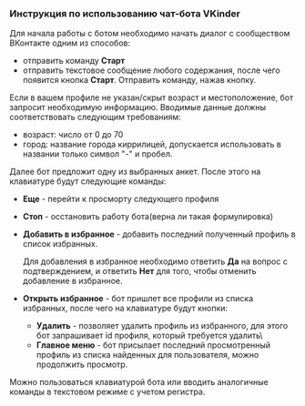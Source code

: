 ### Инструкция по использованию чат-бота VKinder
Для начала работы с ботом необходимо начать диалог с сообществом ВКонтакте 
одним из способов:
* отправить команду **Старт**
* отправить текстовое сообщение любого содержания, после чего 
появится кнопка **Старт**. Отправить команду, нажав кнопку.

Если в вашем профиле не указан/скрыт возраст и местоположение, 
бот запросит необходимую информацию. Вводимые данные должны 
соответствовать следующим требованиям:
* возраст: число от 0 до 70
* город: название города киррилицей, допускается использовать в названии 
только символ "-" и пробел.

Далее бот предложит одну из выбранных анкет. После этого на клавиатуре будут 
следующие команды:
* **Еще** - перейти к просморту следующего профиля
* **Стоп** - осстановить работу бота(верна ли такая формулировка)
* **Добавить в избранное** - добавить последний полученный профиль в список 
избранных. 

  Для добавления в избранное необходимо ответить **Да** на вопрос с подтверждением, и ответить **Нет** для того, чтобы отменить добавление в избранное.

* **Открыть избранное** - бот пришлет все профили из списка избранных, после чего
на клавиатуре будут кнопки:
  * **Удалить** - позволяет удалить профиль из избранного, для этого бот 
  запрашивает id профиля, который требуется удалить\
  * **Главное меню** - бот присылает последний просмотренный профиль из списка 
  найденных для пользователя, можно продолжить просмотр.

Можно пользоваться клавиатурой бота или вводить аналогичные команды в текстовом
режиме с учетом регистра.


